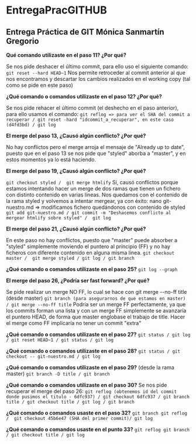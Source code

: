 # EntregaPracGITHUB
## Entrega Práctica de GIT Mónica Sanmartín Gregorio


**Qué comando utilizaste en el paso 11? ¿Por qué?**

Se nos pide deshacer el último commit, para ello uso el siguiente comando:
`git reset --hard HEAD~1`
Nos permite retroceder al commit anterior al que nos encontramos y descartar los cambios realizados en el working copy (tal como se pide en este paso)


**¿Qué comando o comandos utilizaste en el paso 12? ¿Por qué?**
 
Se nos pide rehacer el último commit (el deshecho en el paso anterior), para ello usamos el comando:
`git reflog => para ver el SHA del commit a recuperar /
git reset -hard "idcommit_a_recuperar", en este caso (d4fd3bd) /
git log`

**El merge del paso 13, ¿Causó algún conflicto? ¿Por qué?**

No hay conflictos pero el merge arroja el mensaje de "Already up to date", puesto que en el paso 13 se nos pide que "styled" aborba a "master", y en estos momentos ya lo está haciendo.
 

**El merge del paso 19, ¿Causó algún conflicto? ¿Por qué?**

`git checkout styled / 
git merge htmlify`
Sí, causó conflictos porque estamos intentando hacer un merge de dos ramas que tienen un fichero con distinto contenido en varias líneas.
Nos quedamos con el contenido de la rama styled y volvemos a intentar mergear, ya con éxito:
nano git-nuestro.md => modificamos fichero quedándonos con contenido de styled
`git add git-nuestro.md /
git commit -m "Deshacemos conflicto al mergear htmlify sobre styled" / 
git log`


**El merge del paso 21, ¿Causó algún conflicto? ¿Por qué?**

En este paso no hay conflictos, puesto que "master" puede absorber a "styled" simplemente moviendo el puntero al principio (FF) y no hay ficheros con diferente contenido en alguna misma línea.
`git checkout master / 
git merge styled /
git log /
git branch`


**¿Qué comando o comandos utilizaste en el paso 25?**
`git log --graph`


**El merge del paso 26, ¿Podría ser fast forward? ¿Por qué?**

Se pide realizar un merge NO FF, lo cual se hace con git merge --no-ff title (desde master)
`git branch (para asegurarnos de que estamos en master) /
git merge --no-ff title`
Podría ser un merge FF perfectamente, ya que los commits forman una lista y con un merge FF simplemente se avanzaría el puntero HEAD, de forma que master englobase el trabajo de title. Hacer el merge como FF implicaría no tener un commit "extra"



**¿Qué comando o comandos utilizaste en el paso 27?**
`git status /
git log /
git reset HEAD~1 /
git status /
git log`


**¿Qué comando o comandos utilizaste en el paso 28?**
`git status /
git checkout -- git-nuestro.md /
git log`


**¿Qué comando o comandos utilizaste en el paso 29?**
(desde la rama master)
`git branch -D title /
git branch`


**¿Qué comando o comandos utilizaste en el paso 30?**
Se nos pide recuperar el merge del paso 26:
`git reflog (obtenemos id del commit donde pusimos el titulo - 6dfc937) /
git checkout 6dfc937 /
git branch title /
git checkout title /
git log /
git branch`


**¿Qué comando o comandos usaste en el paso 32?**
`git branch
git reflog / 
git checkout 45b6e47 (SHA del primer commit)/
git log`

**¿Qué comando o comandos usaste en el punto 33?**
`git reflog
git branch /
git checkout title /
git log`
